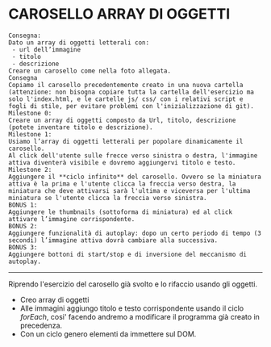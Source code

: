 # CAROSELLO ARRAY DI OGGETTI

```
Consegna:
Dato un array di oggetti letterali con:
 - url dell’immagine
 - titolo
 - descrizione
Creare un carosello come nella foto allegata.
Consegna
Copiamo il carosello precedentemente creato in una nuova cartella (attenzione: non bisogna copiare tutta la cartella dell'esercizio ma solo l'index.html, e le cartelle js/ css/ con i relativi script e fogli di stile, per evitare problemi con l'inizializzazione di git).
Milestone 0:
Creare un array di oggetti composto da Url, titolo, descrizione (potete inventare titolo e descrizione).
Milestone 1:
Usiamo l’array di oggetti letterali per popolare dinamicamente il carosello.
Al click dell'utente sulle frecce verso sinistra o destra, l'immagine attiva diventerà visibile e dovremo aggiungervi titolo e testo.
Milestone 2:
Aggiungere il **ciclo infinito** del carosello. Ovvero se la miniatura attiva è la prima e l'utente clicca la freccia verso destra, la miniatura che deve attivarsi sarà l'ultima e viceversa per l'ultima miniatura se l'utente clicca la freccia verso sinistra.
BONUS 1:
Aggiungere le thumbnails (sottoforma di miniatura) ed al click attivare l’immagine corrispondente.
BONUS 2:
Aggiungere funzionalità di autoplay: dopo un certo periodo di tempo (3 secondi) l’immagine attiva dovrà cambiare alla successiva.
BONUS 3:
Aggiungere bottoni di start/stop e di inversione del meccanismo di autoplay.
```

---

Riprendo l'esercizio del carosello già svolto e lo rifaccio usando gli oggetti.

- Creo array di oggetti
- Alle immagini aggiungo titolo e testo corrispondente usando il ciclo _forEach_, cosi' facendo andremo a modificare il programma già creato in precedenza.
- Con un ciclo genero elementi da immettere sul DOM.

